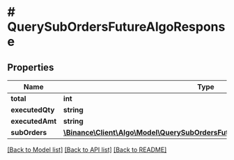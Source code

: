 # # QuerySubOrdersFutureAlgoResponse

## Properties

Name | Type | Description | Notes
------------ | ------------- | ------------- | -------------
**total** | **int** |  | [optional]
**executedQty** | **string** |  | [optional]
**executedAmt** | **string** |  | [optional]
**subOrders** | [**\Binance\Client\Algo\Model\QuerySubOrdersFutureAlgoResponseSubOrdersInner[]**](QuerySubOrdersFutureAlgoResponseSubOrdersInner.md) |  | [optional]

[[Back to Model list]](../../README.md#models) [[Back to API list]](../../README.md#endpoints) [[Back to README]](../../README.md)
